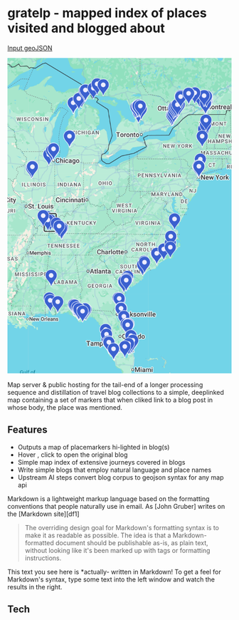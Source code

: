 # gratelp - mapped index of places visited and blogged about 


[Input geoJSON](https://github.com/rowntreerob/gratelp/blob/main/greatloopplaces-001.geojson?short_path=e046a32#L20)

![View the map](https://github.com/rowntreerob/gratelp/blob/main/grlp_map_ui.png)

Map server & public hosting for the tail-end of a longer processing sequence and distillation of travel blog collections to a simple, deeplinked map containing a set of markers that when cliked link to a blog post in whose body, the place was mentioned. 



## Features

- Outputs a map of placemarkers hi-lighted in blog(s)
- Hover , click to open the original blog
- Simple map index of extensive journeys covered in blogs
- Write simple blogs that employ natural language and place names 
- Upstream AI steps convert blog corpus to geojson syntax for any map api

Markdown is a lightweight markup language based on the formatting conventions
that people naturally use in email.
As [John Gruber] writes on the [Markdown site][df1]

> The overriding design goal for Markdown's
> formatting syntax is to make it as readable
> as possible. The idea is that a
> Markdown-formatted document should be
> publishable as-is, as plain text, without
> looking like it's been marked up with tags
> or formatting instructions.

This text you see here is *actually- written in Markdown! To get a feel
for Markdown's syntax, type some text into the left window and
watch the results in the right.

## Tech



